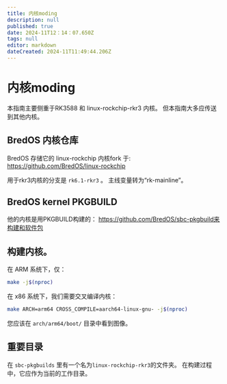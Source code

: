 ```yaml
---
title: 内核moding
description: null
published: true
date: 2024-11T12：14：07.650Z
tags: null
editor: markdown
dateCreated: 2024-11T11:49:44.206Z
---
```


# 内核moding

本指南主要侧重于RK3588 和 linux-rockchip-rkr3 内核。
但本指南大多应传送到其他内核。

## BredOS 内核仓库

BredOS 存储它的 linux-rockchip 内核fork 于:
https://github.com/BredOS/linux-rockchip

用于rkr3内核的分支是 `rk6.1-rkr3` 。
主线变量转为“rk-mainline”。

## BredOS kernel PKGBUILD

他的内核是用PKGBUILD构建的：
https://github.com/BredOS/sbc-pkgbuild来构建和软件包

## 构建内核。

在 ARM 系统下，仅：

```bash
make -j$(nproc)
```

在 x86 系统下，我们需要交叉编译内核：

```bash
make ARCH=arm64 CROSS_COMPILE=aarch64-linux-gnu- -j$(nproc)
```

您应该在 `arch/arm64/boot/` 目录中看到图像。

## 重要目录

在 `sbc-pkgbuilds` 里有一个名为`linux-rockchip-rkr3`的文件夹。
在构建过程中，它应作为当前的工作目录。
